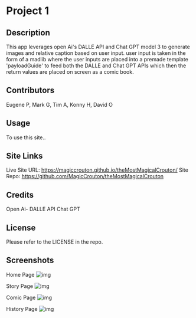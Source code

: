 # Project 1

## Description

This app leverages open Ai's DALLE API and Chat GPT model 3 to generate images and relative caption based on user input. user input is taken in the form of a madlib where the user inputs are placed into a premade template 'payloadGuide' to feed both the DALLE and Chat GPT APIs which then the return values are placed on screen as a comic book.

## Contributors

Eugene P, Mark G, Tim A, Konny H, David O

## Usage

To use this site..

## Site Links
Live Site URL: https://magiccrouton.github.io/theMostMagicalCrouton/
Site Repo: https://github.com/MagicCrouton/theMostMagicalCrouton

## Credits

Open Ai-
DALLE API
Chat GPT

## License

Please refer to the LICENSE in the repo.

## Screenshots

Home Page
![img](Images/mchp.png)

Story Page
![img](Images/mcsp.png) 

Comic Page
![img](Images/comicp.png)

History Page
![img](Images/history.png)

